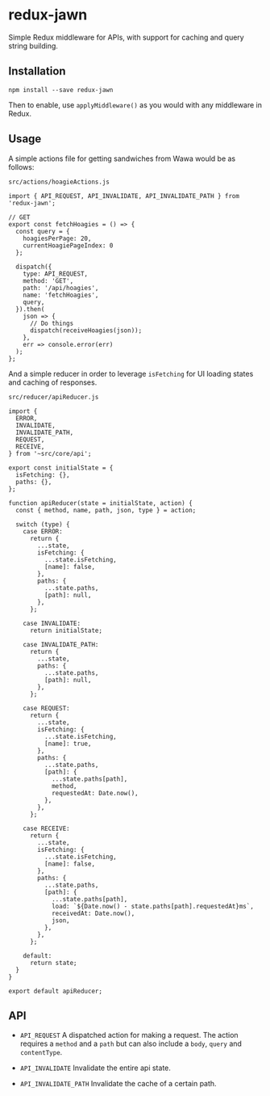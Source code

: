 # redux-jawn
Simple Redux middleware for APIs, with support for caching and query string building.

## Installation
```
npm install --save redux-jawn
```

Then to enable, use `applyMiddleware()` as you would with any middleware in Redux.

## Usage

A simple actions file for getting sandwiches from Wawa would be as follows:

`src/actions/hoagieActions.js`

```
import { API_REQUEST, API_INVALIDATE, API_INVALIDATE_PATH } from 'redux-jawn';

// GET
export const fetchHoagies = () => {
  const query = {
    hoagiesPerPage: 20,
    currentHoagiePageIndex: 0
  };

  dispatch({
    type: API_REQUEST,
    method: 'GET',
    path: '/api/hoagies',
    name: 'fetchHoagies',
    query,
  }).then(
    json => {
      // Do things
      dispatch(receiveHoagies(json));
    },
    err => console.error(err)
  );
};
```

And a simple reducer in order to leverage `isFetching` for UI loading states and caching of responses.

`src/reducer/apiReducer.js`

```
import {
  ERROR,
  INVALIDATE,
  INVALIDATE_PATH,
  REQUEST,
  RECEIVE,
} from '~src/core/api';

export const initialState = {
  isFetching: {},
  paths: {},
};

function apiReducer(state = initialState, action) {
  const { method, name, path, json, type } = action;

  switch (type) {
    case ERROR:
      return {
        ...state,
        isFetching: {
          ...state.isFetching,
          [name]: false,
        },
        paths: {
          ...state.paths,
          [path]: null,
        },
      };

    case INVALIDATE:
      return initialState;

    case INVALIDATE_PATH:
      return {
        ...state,
        paths: {
          ...state.paths,
          [path]: null,
        },
      };

    case REQUEST:
      return {
        ...state,
        isFetching: {
          ...state.isFetching,
          [name]: true,
        },
        paths: {
          ...state.paths,
          [path]: {
            ...state.paths[path],
            method,
            requestedAt: Date.now(),
          },
        },
      };

    case RECEIVE:
      return {
        ...state,
        isFetching: {
          ...state.isFetching,
          [name]: false,
        },
        paths: {
          ...state.paths,
          [path]: {
            ...state.paths[path],
            load: `${Date.now() - state.paths[path].requestedAt}ms`,
            receivedAt: Date.now(),
            json,
          },
        },
      };

    default:
      return state;
  }
}

export default apiReducer;
```

## API

- `API_REQUEST`
A dispatched action for making a request. The action requires a `method` and a `path` but can also include a `body`, `query` and `contentType`.

- `API_INVALIDATE`
Invalidate the entire api state. 

- `API_INVALIDATE_PATH`
Invalidate the cache of a certain path.

